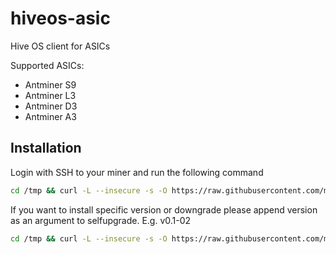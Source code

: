# hiveos-asic
Hive OS client for ASICs

Supported ASICs:
* Antminer S9
* Antminer L3
* Antminer D3
* Antminer A3



## Installation
Login with SSH to your miner and run the following command
``` sh
cd /tmp && curl -L --insecure -s -O https://raw.githubusercontent.com/minershive/hiveos-asic/master/hive/bin/selfupgrade && sh selfupgrade
```

If you want to install specific version or downgrade please append version as an argument to selfupgrade. E.g. v0.1-02
``` sh
cd /tmp && curl -L --insecure -s -O https://raw.githubusercontent.com/minershive/hiveos-asic/master/hive/bin/selfupgrade && sh selfupgrade v0.1-02
```
